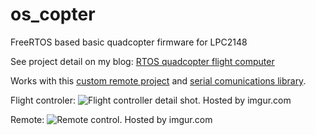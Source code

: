 os_copter
=========

FreeRTOS based basic quadcopter firmware for LPC2148

See project detail on my blog: [RTOS quadcopter flight computer](http://t413.com/2010/12/rtos-quadcopter-flight-computer/)

Works with this [custom remote project](https://github.com/t413/remote_xbee)
and [serial comunications library](https://github.com/t413/remote_xbee).

Flight controler:
![](http://i.imgur.com/gQg8QG5l.jpg "Flight controller detail shot. Hosted by imgur.com")

Remote:
![](http://i.imgur.com/xHCccO3l.jpg "Remote control. Hosted by imgur.com")
